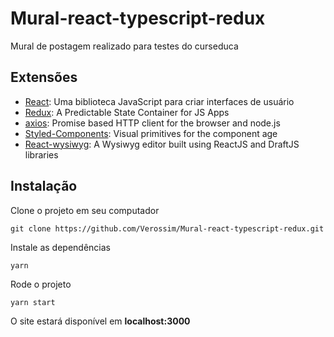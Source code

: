 # Mural-react-typescript-redux
Mural de postagem realizado para testes do curseduca

## Extensões
- [React](https://pt-br.reactjs.org/): Uma biblioteca JavaScript para criar interfaces de usuário
- [Redux](https://redux.js.org/): A Predictable State Container for JS Apps
- [axios](https://github.com/axios/axios): Promise based HTTP client for the browser and node.js
- [Styled-Components](https://styled-components.com/): Visual primitives for the component age
- [React-wysiwyg](https://github.com/jpuri/react-draft-wysiwyg): A Wysiwyg editor built using ReactJS and DraftJS libraries

## Instalação

Clone o projeto em seu computador

```
git clone https://github.com/Verossim/Mural-react-typescript-redux.git
```

Instale as dependências

```
yarn
```

Rode o projeto

```
yarn start
```

O site estará disponível em **localhost:3000**

